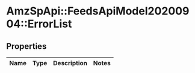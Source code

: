 # AmzSpApi::FeedsApiModel20200904::ErrorList

## Properties
Name | Type | Description | Notes
------------ | ------------- | ------------- | -------------

